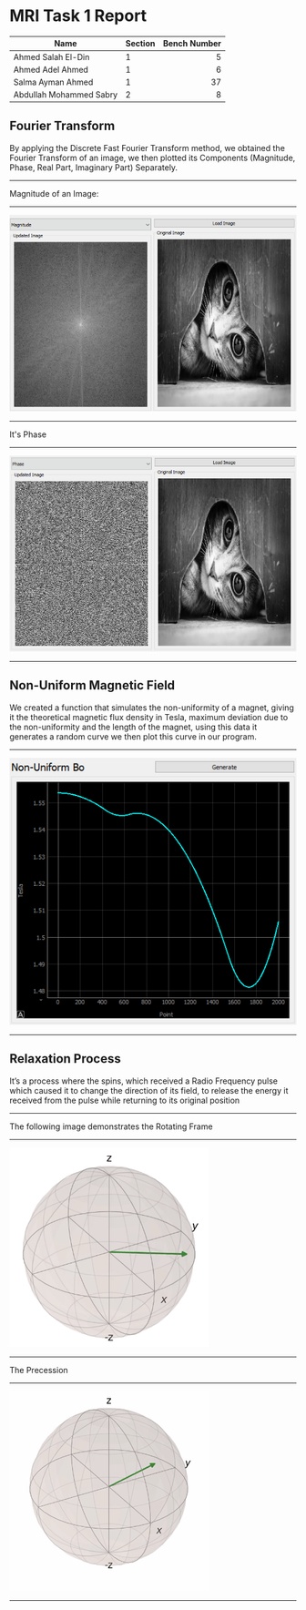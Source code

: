 # MRI Task 1 Report

| Name                    | Section | Bench Number |
|-------------------------|---------|-------------:|
| Ahmed Salah El-Din      | 1       |            5 |
| Ahmed Adel Ahmed        | 1       |           6  |
| Salma Ayman Ahmed       | 1       |           37 |
| Abdullah Mohammed Sabry | 2       |            8 |

Fourier Transform
---

By applying the Discrete Fast Fourier Transform method, we obtained the Fourier Transform of an image, we then plotted its Components (Magnitude, Phase, Real Part, Imaginary Part) Separately.

---

Magnitude of an Image:

---

![alt text](Mag.png "Magnitude of the Fourier Transform of an image")

---

It's Phase

---

![alt text](Phase.png "Phase of the Fourier Transform of an image")

---

Non-Uniform Magnetic Field
---

We created a function that simulates the non-uniformity of a magnet, giving it the theoretical magnetic flux density in Tesla, maximum deviation due to the non-uniformity and the length of the magnet, using this data it generates a random curve we then plot this curve in our program.

---

![alt text](Nonuniform.png "The generated curve of the non-uniformity effect.")

---
Relaxation Process
---

It’s a process where the spins, which received a Radio Frequency pulse which caused it to change the direction of its field, to release the energy it received from the pulse while returning to its original position

---

The following image demonstrates the Rotating Frame

---

![alt text](Relaxation.gif "Rotating Frame.")

---

The Precession

---

![alt text](Precess.gif "The Precession.")

---



